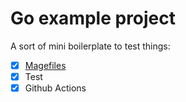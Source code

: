 # Go example project

A sort of mini boilerplate to test things:

- [x] [Magefiles](https://magefile.org/)
- [x] Test 
- [x] Github Actions